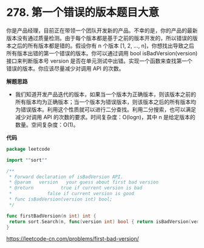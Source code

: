 # 278. 第一个错误的版本**题目大意**  

你是产品经理，目前正在带领一个团队开发新的产品。不幸的是，你的产品的最新版本没有通过质量检测。由于每个版本都是基于之前的版本开发的，所以错误的版本之后的所有版本都是错的。假设你有 n 个版本 [1, 2, …, n]，你想找出导致之后所有版本出错的第一个错误的版本。你可以通过调用 bool isBadVersion(version) 接口来判断版本号 version 是否在单元测试中出错。实现一个函数来查找第一个错误的版本。你应该尽量减少对调用 API 的次数。

**解题思路**  

- 我们知道开发产品迭代的版本，如果当一个版本为正确版本，则该版本之前的所有版本均为正确版本；当一个版本为错误版本，则该版本之后的所有版本均为错误版本。利用这个性质就可以进行二分查找。利用二分搜索，也可以满足减少对调用 API 的次数的要求。时间复杂度：O(logn)，其中 n 是给定版本的数量。空间复杂度：O(1)。

**代码** 

```go
package leetcode

import ""sort""

/**
 * Forward declaration of isBadVersion API.
 * @param   version   your guess about first bad version
 * @return          true if current version is bad
 *             false if current version is good
 * func isBadVersion(version int) bool;
 */

func firstBadVersion(n int) int {
 return sort.Search(n, func(version int) bool { return isBadVersion(version) })
}
```

https://leetcode-cn.com/problems/first-bad-version/